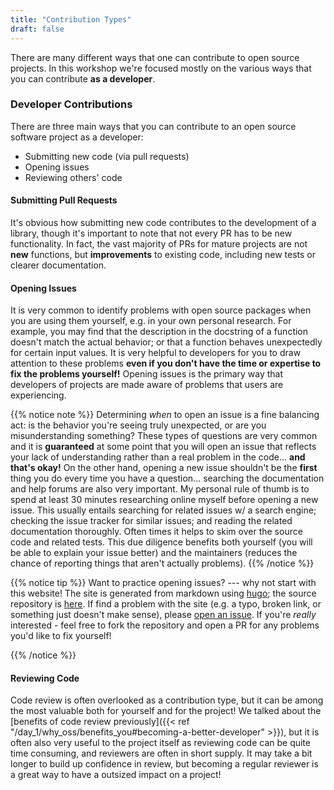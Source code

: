 ```yaml
---
title: "Contribution Types"
draft: false
---
```


There are many different ways that one can contribute to open source projects.
In this workshop we're focused mostly on the various ways that you can
contribute **as a developer**.

### Developer Contributions

There are three main ways that you can contribute to an open source software
project as a developer:

 - Submitting new code (via pull requests)
 - Opening issues
 - Reviewing others' code

#### Submitting Pull Requests

It's obvious how submitting new code contributes to the development of a
library, though it's important to note that not every PR has to be new
functionality.
In fact, the vast majority of PRs for mature projects are not **new** functions,
but **improvements** to existing code, including new tests or clearer documentation.

#### Opening Issues

It is very common to identify problems with open source packages when you
are using them yourself, e.g. in your own personal research.
For example, you may find that the description in the docstring of a function
doesn't match the actual behavior; or that a function behaves unexpectedly for
certain input values.
It is very helpful to developers for you to draw attention to these problems
**even if you don't have the time or expertise to fix the problems yourself!**
Opening issues is the primary way that developers of projects are made aware
of problems that users are experiencing.

{{% notice note %}}
Determining *when* to open an issue is a fine balancing act: is the behavior
you're seeing truly unexpected, or are you misunderstanding something?
These types of questions are very common and it is **guaranteed** at some
point that you will open an issue that reflects your lack of understanding
rather than a real problem in the code... **and that's okay!**
On the other hand, opening a new issue shouldn't be the **first** thing you do
every time you have a question... searching the documentation and help forums
are also very important.
My personal rule of thumb is to spend at least 30 minutes researching online
myself before opening a new issue. This usually entails searching for related
issues w/ a search engine; checking the issue tracker for similar issues; and
reading the related documentation thoroughly.
Often times it helps to skim over the source code and related tests.
This due diligence benefits both yourself (you will be able to explain your
issue better) and the maintainers (reduces the chance of reporting things that
aren't actually problems).
{{% /notice %}}

{{% notice tip %}}
Want to practice opening issues? --- why not start with this website!
The site is generated from markdown using [hugo](https://gohugo.io/); the
source repository is [here](https://github.com/BIDS-numpy/workshop_site_AIMS_2021).
If find a problem with the site (e.g. a typo, broken link, or something just
doesn't make sense), please [open an issue][site-issues].
If you're *really* interested - feel free to fork the repository and open a
PR for any problems you'd like to fix yourself!

[site-issues]: https://github.com/BIDS-numpy/workshop_site_AIMS_2021/issues/new
{{% /notice %}}


#### Reviewing Code

Code review is often overlooked as a contribution type, but it can be among
the most valuable both for yourself and for the project!
We talked about the
[benefits of code review previously]({{< ref "/day_1/why_oss/benefits_you#becoming-a-better-developer" >}}), but it is often also very useful to the project itself as
reviewing code can be quite time consuming, and reviewers are often in
short supply.
It may take a bit longer to build up confidence in review, but becoming a
regular reviewer is a great way to have a outsized impact on a project!
